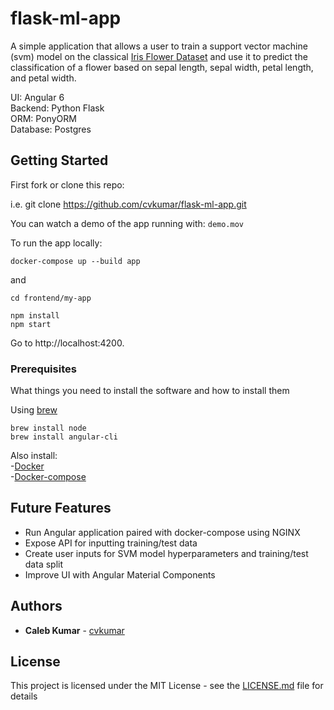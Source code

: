 # flask-ml-app

A simple application that allows a user to train a support vector machine (svm) model on 
the classical [Iris Flower Dataset](https://archive.ics.uci.edu/ml/datasets/iris) and use it to predict the classification of a flower based on sepal length, sepal width, petal length, and petal width.

UI: Angular 6 <br />
Backend: Python Flask <br />
ORM: PonyORM <br />
Database: Postgres

## Getting Started

First fork or clone this repo:

i.e. git clone https://github.com/cvkumar/flask-ml-app.git

You can watch a demo of the app running with:
`demo.mov`


To run the app locally:

```
docker-compose up --build app
```
and
```
cd frontend/my-app

npm install
npm start
```

Go to http://localhost:4200.


### Prerequisites

What things you need to install the software and how to install them

Using [brew](https://brew.sh/)
```
brew install node
brew install angular-cli
```
Also install: <br />
-[Docker](https://docs.docker.com/install/) <br />
-[Docker-compose](https://docs.docker.com/compose/install/)

## Future Features

- Run Angular application paired with docker-compose using NGINX
- Expose API for inputting training/test data
- Create user inputs for SVM model hyperparameters and training/test data split 
- Improve UI with Angular Material Components

## Authors

* **Caleb Kumar** - [cvkumar](https://github.com/cvkumar)


## License

This project is licensed under the MIT License - see the [LICENSE.md](LICENSE.md) file for details

